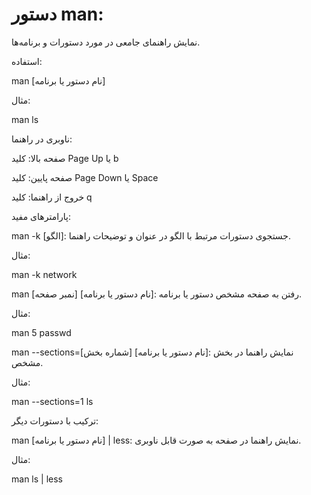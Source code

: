 

# دستور man:

نمایش راهنمای جامعی در مورد دستورات و برنامه‌ها.

استفاده:

man [نام دستور یا برنامه]

مثال:

man ls

ناوبری در راهنما:

صفحه بالا: کلید Page Up یا b

صفحه پایین: کلید Page Down یا Space

خروج از راهنما: کلید q

پارامترهای مفید:


man -k [الگو]: جستجوی دستورات مرتبط با الگو در عنوان و توضیحات راهنما.

مثال:

man -k network

man [نمبر صفحه] [نام دستور یا برنامه]: رفتن به صفحه مشخص دستور یا برنامه.

مثال:

man 5 passwd

man --sections=[شماره بخش] [نام دستور یا برنامه]: نمایش راهنما در بخش مشخص.

مثال:

man --sections=1 ls

ترکیب با دستورات دیگر:

man [نام دستور یا برنامه] | less: نمایش راهنما در صفحه به صورت قابل ناوبری.

مثال:

man ls | less
